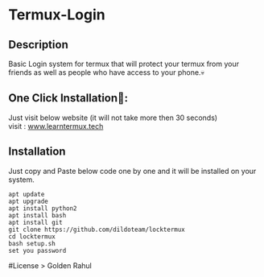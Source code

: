 # Termux-Login

## Description

Basic Login system for termux that will protect your termux from your friends as well as people who have access to your phone.💀

## One Click Installation👾:

Just visit below website (it will not take more then 30 seconds)
<br>visit : www.learntermux.tech


## Installation

Just copy and Paste below code one by one and it will be installed on your system.

```shell
apt update
apt upgrade
apt install python2
apt install bash
apt install git
git clone https://github.com/dildoteam/locktermux
cd locktermux
bash setup.sh
set you password
```

#License > Golden Rahul